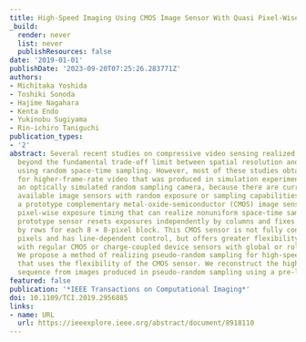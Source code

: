 ```yaml
---
title: High-Speed Imaging Using CMOS Image Sensor With Quasi Pixel-Wise Exposure
_build:
  render: never
  list: never
  publishResources: false
date: '2019-01-01'
publishDate: '2023-09-20T07:25:26.283771Z'
authors:
- Michitaka Yoshida
- Toshiki Sonoda
- Hajime Nagahara
- Kenta Endo
- Yukinobu Sugiyama
- Rin-ichiro Taniguchi
publication_types:
- '2'
abstract: Several recent studies on compressive video sensing realized scene capture
  beyond the fundamental trade-off limit between spatial resolution and temporal resolution
  using random space-time sampling. However, most of these studies obtained results
  for higher-frame-rate video that was produced in simulation experiments or using
  an optically simulated random sampling camera, because there are currently no commercially
  available image sensors with random exposure or sampling capabilities. We fabricated
  a prototype complementary metal-oxide-semiconductor (CMOS) image sensor with quasi
  pixel-wise exposure timing that can realize nonuniform space-time sampling. The
  prototype sensor resets exposures independently by columns and fixes these exposures
  by rows for each 8 × 8-pixel block. This CMOS sensor is not fully controllable the
  pixels and has line-dependent control, but offers greater flexibility when compared
  with regular CMOS or charge-coupled device sensors with global or rolling shutters.
  We propose a method of realizing pseudo-random sampling for high-speed video acquisition
  that uses the flexibility of the CMOS sensor. We reconstruct the high-speed video
  sequence from images produced in pseudo-random sampling using a pre-learned decoder.
featured: false
publication: '*IEEE Transactions on Computational Imaging*'
doi: 10.1109/TCI.2019.2956885
links:
- name: URL
  url: https://ieeexplore.ieee.org/abstract/document/8918110
---
```


